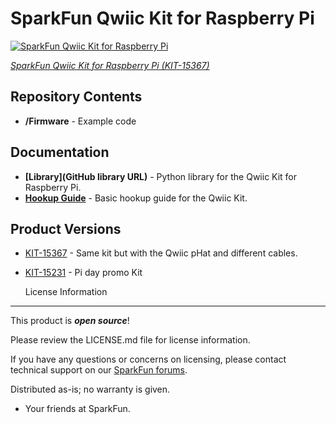 SparkFun Qwiic Kit for Raspberry Pi
========================================

[![SparkFun Qwiic Kit for Raspberry Pi](https://cdn.sparkfun.com/assets/parts/1/3/9/1/2/15367-SparkFun_Qwiic_Kit_for_Raspberry_Pi-01.jpg)](https://cdn.sparkfun.com/assets/parts/1/3/9/1/2/15367-SparkFun_Qwiic_Kit_for_Raspberry_Pi-01.jpg)

[*SparkFun Qwiic Kit for Raspberry Pi (KIT-15367)*](https://www.sparkfun.com/products/15367)

<Basic description of the part.>
  
Repository Contents
-------------------
* **/Firmware** - Example code 

Documentation
--------------
* **[Library](GitHub library URL)** - Python library for the Qwiic Kit for Raspberry Pi.
* **[Hookup Guide](https://learn.sparkfun.com/tutorials/qwiic-kit-for-raspberry-pi-hookup-guide)** - Basic hookup guide for the Qwiic Kit.
  

Product Versions
----------------
* [KIT-15367](https://www.sparkfun.com/products/15367) - Same kit but with the Qwiic pHat and different cables. 
* [KIT-15231](https://www.sparkfun.com/products/retired/15231) - Pi day promo Kit
  
  License Information
-------------------

This product is _**open source**_! 

Please review the LICENSE.md file for license information. 

If you have any questions or concerns on licensing, please contact technical support on our [SparkFun forums](https://forum.sparkfun.com/viewforum.php?f=152).

Distributed as-is; no warranty is given.

- Your friends at SparkFun.

_<COLLABORATION CREDIT>_

